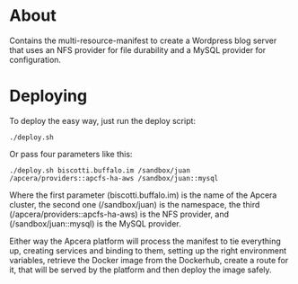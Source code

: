 # About

Contains the multi-resource-manifest to create a Wordpress blog server that uses an NFS provider for file durability and a MySQL provider for configuration.

# Deploying

To deploy the easy way, just run the deploy script:

```
./deploy.sh
```

Or pass four parameters like this:

```
./deploy.sh biscotti.buffalo.im /sandbox/juan /apcera/providers::apcfs-ha-aws /sandbox/juan::mysql
```

Where the first parameter (biscotti.buffalo.im) is the name of the Apcera cluster, the second one (/sandbox/juan) is the namespace,
the third (/apcera/providers::apcfs-ha-aws) is the NFS provider, and (/sandbox/juan::mysql) is the MySQL provider.

Either way the Apcera platform will process the manifest to tie everything up, creating services and binding to them, setting up the right environment
variables, retrieve the Docker image from the Dockerhub, create a route for it, that will be served by the platform and then deploy the image safely.
